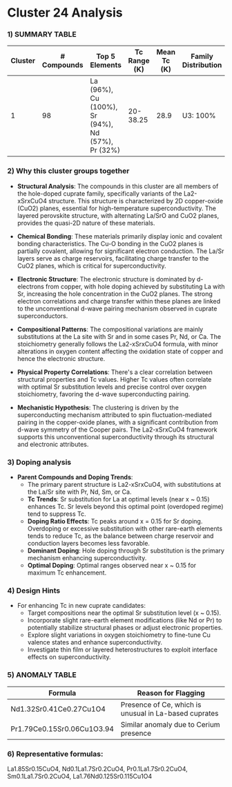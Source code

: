 # Cluster 24 Analysis

### 1) **SUMMARY TABLE**

| Cluster | # Compounds | Top 5 Elements                         | Tc Range (K) | Mean Tc (K) | Family Distribution | Notes                                |
|---------|-------------|----------------------------------------|--------------|-------------|---------------------|---------------------------------------|
| 1       | 98          | La (96%), Cu (100%), Sr (94%), Nd (57%), Pr (32%) | 20-38.25     | 28.9        | U3: 100%            | Mainly hole-doped cuprates; La2-xSrxCuO4 structures |

### 2) **Why this cluster groups together**

- **Structural Analysis**: The compounds in this cluster are all members of the hole-doped cuprate family, specifically variants of the La2-xSrxCuO4 structure. This structure is characterized by 2D copper-oxide (CuO2) planes, essential for high-temperature superconductivity. The layered perovskite structure, with alternating La/SrO and CuO2 planes, provides the quasi-2D nature of these materials.

- **Chemical Bonding**: These materials primarily display ionic and covalent bonding characteristics. The Cu-O bonding in the CuO2 planes is partially covalent, allowing for significant electron conduction. The La/Sr layers serve as charge reservoirs, facilitating charge transfer to the CuO2 planes, which is critical for superconductivity.

- **Electronic Structure**: The electronic structure is dominated by d-electrons from copper, with hole doping achieved by substituting La with Sr, increasing the hole concentration in the CuO2 planes. The strong electron correlations and charge transfer within these planes are linked to the unconventional d-wave pairing mechanism observed in cuprate superconductors.

- **Compositional Patterns**: The compositional variations are mainly substitutions at the La site with Sr and in some cases Pr, Nd, or Ca. The stoichiometry generally follows the La2-xSrxCuO4 formula, with minor alterations in oxygen content affecting the oxidation state of copper and hence the electronic structure.

- **Physical Property Correlations**: There's a clear correlation between structural properties and Tc values. Higher Tc values often correlate with optimal Sr substitution levels and precise control over oxygen stoichiometry, favoring the d-wave superconducting pairing.

- **Mechanistic Hypothesis**: The clustering is driven by the superconducting mechanism attributed to spin fluctuation-mediated pairing in the copper-oxide planes, with a significant contribution from d-wave symmetry of the Cooper pairs. The La2-xSrxCuO4 framework supports this unconventional superconductivity through its structural and electronic attributes.

### 3) **Doping analysis**

- **Parent Compounds and Doping Trends**:
  - The primary parent structure is La2-xSrxCuO4, with substitutions at the La/Sr site with Pr, Nd, Sm, or Ca.
  - **Tc Trends**: Sr substitution for La at optimal levels (near x ~ 0.15) enhances Tc. Sr levels beyond this optimal point (overdoped regime) tend to suppress Tc.
  - **Doping Ratio Effects**: Tc peaks around x = 0.15 for Sr doping. Overdoping or excessive substitution with other rare-earth elements tends to reduce Tc, as the balance between charge reservoir and conduction layers becomes less favorable.
  - **Dominant Doping**: Hole doping through Sr substitution is the primary mechanism enhancing superconductivity.
  - **Optimal Doping**: Optimal ranges observed near x ~ 0.15 for maximum Tc enhancement.

### 4) **Design Hints**

- For enhancing Tc in new cuprate candidates:
  - Target compositions near the optimal Sr substitution level (x ~ 0.15).
  - Incorporate slight rare-earth element modifications (like Nd or Pr) to potentially stabilize structural phases or adjust electronic properties.
  - Explore slight variations in oxygen stoichiometry to fine-tune Cu valence states and enhance superconductivity.
  - Investigate thin film or layered heterostructures to exploit interface effects on superconductivity.

### 5) **ANOMALY TABLE**

| Formula         | Reason for Flagging                               |
|-----------------|---------------------------------------------------|
| Nd1.32Sr0.41Ce0.27Cu1O4 | Presence of Ce, which is unusual in La-based cuprates |
| Pr1.79Ce0.15Sr0.06Cu1O3.94 | Similar anomaly due to Cerium presence |

### 6) **Representative formulas**: 
La1.85Sr0.15CuO4, Nd0.1La1.7Sr0.2CuO4, Pr0.1La1.7Sr0.2CuO4, Sm0.1La1.7Sr0.2CuO4, La1.76Nd0.125Sr0.115Cu1O4